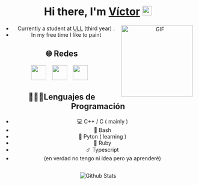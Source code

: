 <div align="center">
   <h1>Hi there, I'm <a href="https://github.com/alu0101540153">Víctor</a> <img src="https://media.giphy.com/media/hvRJCLFzcasrR4ia7z/giphy.gif" width="25px"> </h1>
  
<img align="right" alt="GIF" src="https://media.giphy.com/media/KCzzHN7Y0hlLi/giphy.gif" width="190" height="190" />
  
   - Currently a student at [ULL](https://www.ull.es/) (third year) . 
   - In my free time I like to paint

## 🌐 Redes
[<img src="https://upload.wikimedia.org/wikipedia/commons/thumb/e/e7/Instagram_logo_2016.svg/2048px-Instagram_logo_2016.svg.png" width="40" height="40">](https://www.instagram.com/victor.rgez/)  &nbsp;&nbsp;
[<img src="https://s3.getstickerpack.com/storage/uploads/sticker-pack/wuolah/tray_large.png?c7c004248031ecde29f050fb2b9eec58&d=100x100" width="40" height="40">](https://wuolah.com/profile/victor_rgez?referral=vicrgez1)  &nbsp;&nbsp;
[<img src="https://static-00.iconduck.com/assets.00/github-icon-2048x2048-eyd5tyuo.png" width="40" height="40">](https://github.com/alu0101540153)  &nbsp;&nbsp;

## 👨🏻‍💻Lenguajes de Programación
- 💻 C++ / C   ( mainly )
- 📑 Bash
- 🐍 Pyton ( learning )
- 💎 Ruby
- ☄️ Typescript
- (en verdad no tengo ni idea pero ya aprenderé)


##
<p align="center">
        <img src="https://raw.githubusercontent.com/mayhemantt/mayhemantt/Update/svg/Bottom.svg" alt="Github Stats" />
</p>
